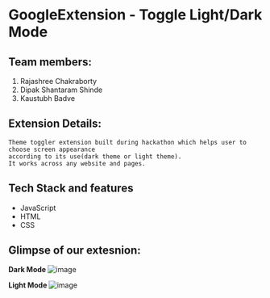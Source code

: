 # GoogleExtension - Toggle Light/Dark Mode

## Team members:
1. Rajashree Chakraborty
2. Dipak Shantaram Shinde
3. Kaustubh Badve

## Extension Details:
    Theme toggler extension built during hackathon which helps user to choose screen appearance 
    according to its use(dark theme or light theme). 
    It works across any website and pages. 

## Tech Stack and features
- JavaScript
- HTML
- CSS 

## Glimpse  of our extesnion:
**Dark Mode**
![image](https://user-images.githubusercontent.com/70229744/188106686-72547837-04e5-40ad-86f8-addd3d4bd730.png)

**Light Mode**
![image](https://user-images.githubusercontent.com/70229744/188107046-413ced33-3a3f-48c5-a159-d58f4aa6e49c.png)
